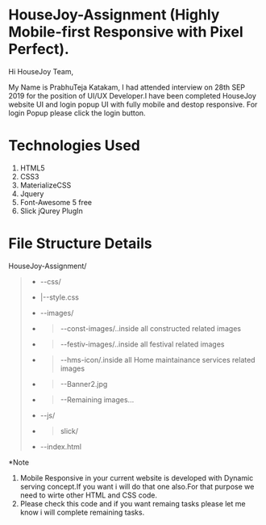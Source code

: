 # HouseJoy-Assignment (Highly Mobile-first Responsive with Pixel Perfect).

Hi HouseJoy Team,

My Name is PrabhuTeja Katakam, I had attended interview on 28th SEP 2019 for the position of UI/UX Developer.I have been completed HouseJoy website UI and login popup UI with fully mobile and destop responsive. For login Popup please click the login button.

# Technologies Used

1. HTML5
2. CSS3
3. MaterializeCSS
4. Jquery
5. Font-Awesome 5 free
6. Slick jQurey PlugIn

# File Structure Details 

HouseJoy-Assignment/
> - --css/
> - |--style.css
> 
> - --images/
> - > --const-images/..inside all constructed related images
> - > --festiv-images/..inside all festival related images
> - > --hms-icon/.inside all Home maintainance services related images
> - > --Banner2.jpg
> - > --Remaining images...
> 
> - --js/
> - > slick/
> 
> - --index.html

*Note
1. Mobile Responsive in your current website is developed with Dynamic serving concept.If you want i will do that one also.For that purpose we need to wirte other HTML and CSS code.
2. Please check this code and if you want remaing tasks please let me know i will complete remaining tasks.
